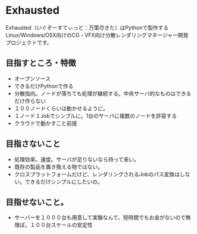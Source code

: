 # Exhausted
Exhausted（いぐぞーすてぃっど：万策尽きた）はPythonで製作するLinux/Windows/OSX向けのCG・VFX向け分散レンダリングマネージャー開発プロジェクトです。

## 目指すところ・特徴
+ オープンソース
+ できるだけPythonで作る
+ 分散指向。ノードが落ちても処理が継続する。中央サーバ的なものはできるだけ作らない
+ １００ノードくらいは動かせるように。
+ １ノード１Jobでシンプルに。1台のサーバに複数のノードを許容する
+ クラウドで動かすこと前提

## 目指さないこと
+ 処理効率。速度。サーバが足りないなら持って来い。
+ 既存の製品を置き換える物ではない。
+ クロスプラットフォームだけど、レンダリングされるJobのパス変換はしない。できるだけシンプルにしたいの。

## 目指せないこと。
+ サーバーを１０００台も用意して実験なんて、短時間でもお金がないので無理ぽ。１００台スケールの安定性
